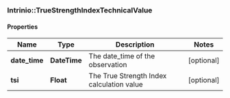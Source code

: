 ### Intrinio::TrueStrengthIndexTechnicalValue

#### Properties
Name | Type | Description | Notes
------------ | ------------- | ------------- | -------------
**date_time** | **DateTime** | The date_time of the observation | [optional] 
**tsi** | **Float** | The True Strength Index calculation value | [optional] 


